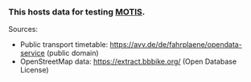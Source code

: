 ### This hosts data for testing [MOTIS](https://motis-project.de).

Sources:

  - Public transport timetable: https://avv.de/de/fahrplaene/opendata-service (public domain)
  - OpenStreetMap data: https://extract.bbbike.org/ (Open Database License)


